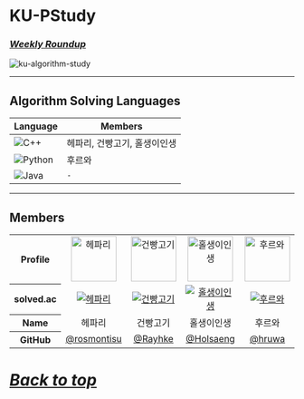 # KU-PStudy

### ***[Weekly Roundup](https://github.com/orgs/KU-PStudy/projects/1)***

<img src="https://github-readme-stats.vercel.app/api/pin/?username=KU-PStudy&repo=ku-algorithm-study&theme=github_dark&hide_border=true" alt="ku-algorithm-study"/>

---

## Algorithm Solving Languages

| Language                                                                                          | Members          |
|---------------------------------------------------------------------------------------------------|------------------|
| <img src="https://img.shields.io/badge/C++-e0e0e0?logo=cplusplus&logoColor=black" alt="C++" />    | 헤파리, 건빵고기, 홀생이인생 |
| <img src="https://img.shields.io/badge/Python-e0e0e0?logo=python&logoColor=black" alt="Python" /> | 후르와              |
| <img src="https://img.shields.io/badge/Java-e0e0e0?logo=openjdk&logoColor=black" alt="Java" />    | `-`              |

---

## Members

<table>
  <tr align="center">
    <th>Profile</th>
    <td>
      <img src="https://avatars.githubusercontent.com/u/107000683?v=4" alt="헤파리" style="width:80px"/>
    </td>
    <td>
      <img src="https://avatars.githubusercontent.com/u/94730654?v=4" alt="건빵고기" style="width:80px"/>
    </td>
    <td>
      <img src="https://avatars.githubusercontent.com/u/216300232?v=4" alt="홀생이인생" style="width:80px"/>
    </td>
    <td>
      <img src="https://avatars.githubusercontent.com/u/76837607?v=4" alt="후르와" style="width:80px"/>
    </td>
  </tr>
  <tr align="center">
    <th>solved.ac</th>
    <td>
      <a href="https://solved.ac/profile/rosmontis" target="_blank" rel="noopener noreferrer">
        <img src="https://mazassumnida.wtf/api/mini/generate_badge?boj=rosmontis" alt="헤파리" />
      </a>
    </td>
    <td>
      <a href="https://solved.ac/profile/nink2458" target="_blank" rel="noopener noreferrer">
        <img src="https://mazassumnida.wtf/api/mini/generate_badge?boj=nink2458" alt="건빵고기" />
      </a>
    </td>
    <td>
      <a href="https://solved.ac/profile/lms03225" target="_blank" rel="noopener noreferrer">
        <img src="https://mazassumnida.wtf/api/mini/generate_badge?boj=lms03225" alt="홀생이인생" />
      </a>
    </td>
    <td>
      <a href="https://solved.ac/profile/babykh98" target="_blank" rel="noopener noreferrer">
        <img src="https://mazassumnida.wtf/api/mini/generate_badge?boj=babykh98" alt="후르와" />
      </a>
    </td>
  </tr>
  <tr align="center">
    <th>Name</th>
    <td>헤파리</td>
    <td>건빵고기</td>
    <td>홀생이인생</td>
    <td>후르와</td>
  </tr>
  <tr align="center">
    <th>GitHub</th>
    <td><a href="https://github.com/rosmontisu" target="_blank" rel="noopener noreferrer">@rosmontisu</a></td>
    <td><a href="https://github.com/Rayhke" target="_blank" rel="noopener noreferrer">@Rayhke</a></td>
    <td><a href="https://github.com/Holsaeng" target="_blank" rel="noopener noreferrer">@Holsaeng</a></td>
    <td><a href="https://github.com/hruwa" target="_blank" rel="noopener noreferrer">@hruwa</a></td>
  </tr>
</table>

# ***[Back to top](#top)***